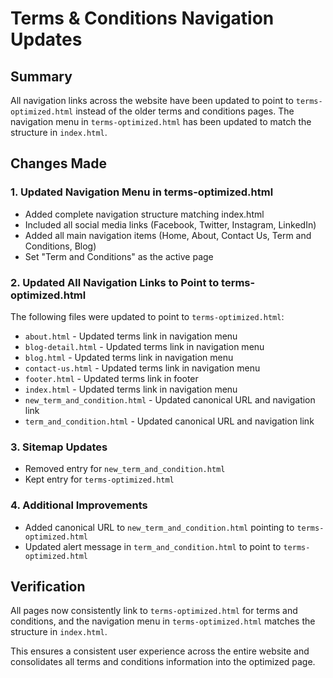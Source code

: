 # Terms & Conditions Navigation Updates

## Summary
All navigation links across the website have been updated to point to `terms-optimized.html` instead of the older terms and conditions pages. The navigation menu in `terms-optimized.html` has been updated to match the structure in `index.html`.

## Changes Made

### 1. Updated Navigation Menu in terms-optimized.html
- Added complete navigation structure matching index.html
- Included all social media links (Facebook, Twitter, Instagram, LinkedIn)
- Added all main navigation items (Home, About, Contact Us, Term and Conditions, Blog)
- Set "Term and Conditions" as the active page

### 2. Updated All Navigation Links to Point to terms-optimized.html
The following files were updated to point to `terms-optimized.html`:

- `about.html` - Updated terms link in navigation menu
- `blog-detail.html` - Updated terms link in navigation menu
- `blog.html` - Updated terms link in navigation menu
- `contact-us.html` - Updated terms link in navigation menu
- `footer.html` - Updated terms link in footer
- `index.html` - Updated terms link in navigation menu
- `new_term_and_condition.html` - Updated canonical URL and navigation link
- `term_and_condition.html` - Updated canonical URL and navigation link

### 3. Sitemap Updates
- Removed entry for `new_term_and_condition.html`
- Kept entry for `terms-optimized.html`

### 4. Additional Improvements
- Added canonical URL to `new_term_and_condition.html` pointing to `terms-optimized.html`
- Updated alert message in `term_and_condition.html` to point to `terms-optimized.html`

## Verification
All pages now consistently link to `terms-optimized.html` for terms and conditions, and the navigation menu in `terms-optimized.html` matches the structure in `index.html`.

This ensures a consistent user experience across the entire website and consolidates all terms and conditions information into the optimized page.
